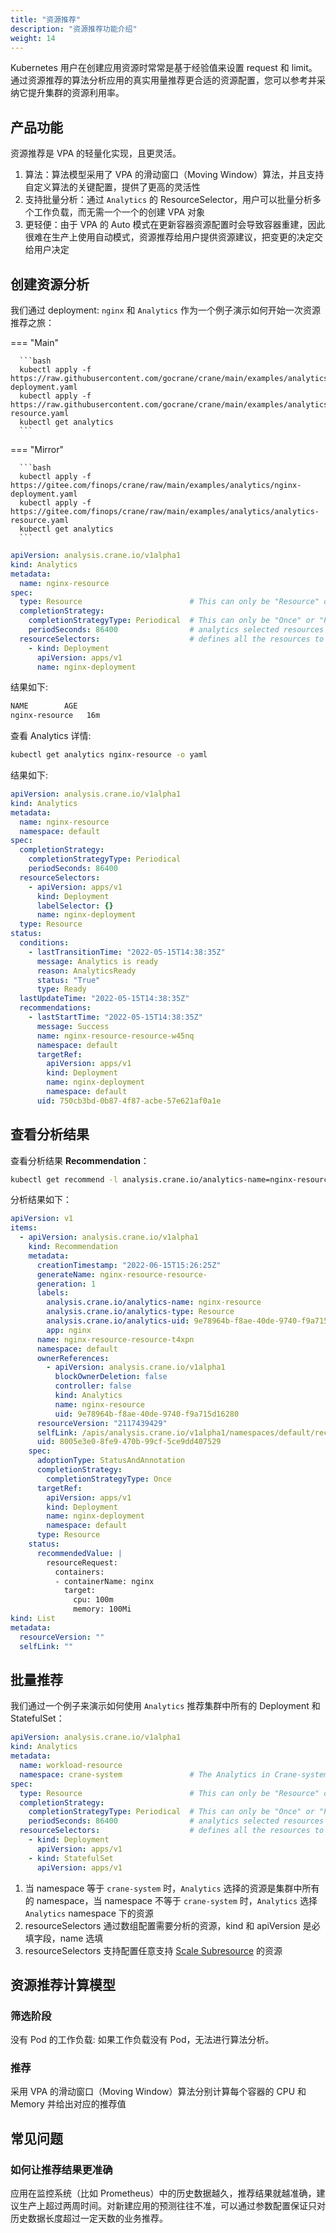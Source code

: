 ```yaml
---
title: "资源推荐"
description: "资源推荐功能介绍"
weight: 14
---
```


Kubernetes 用户在创建应用资源时常常是基于经验值来设置 request 和 limit。通过资源推荐的算法分析应用的真实用量推荐更合适的资源配置，您可以参考并采纳它提升集群的资源利用率。

## 产品功能

资源推荐是 VPA 的轻量化实现，且更灵活。

1. 算法：算法模型采用了 VPA 的滑动窗口（Moving Window）算法，并且支持自定义算法的关键配置，提供了更高的灵活性
2. 支持批量分析：通过 `Analytics` 的 ResourceSelector，用户可以批量分析多个工作负载，而无需一个一个的创建 VPA 对象
3. 更轻便：由于 VPA 的 Auto 模式在更新容器资源配置时会导致容器重建，因此很难在生产上使用自动模式，资源推荐给用户提供资源建议，把变更的决定交给用户决定

## 创建资源分析

我们通过 deployment: `nginx` 和 `Analytics` 作为一个例子演示如何开始一次资源推荐之旅：


=== "Main"

      ```bash
      kubectl apply -f https://raw.githubusercontent.com/gocrane/crane/main/examples/analytics/nginx-deployment.yaml
      kubectl apply -f https://raw.githubusercontent.com/gocrane/crane/main/examples/analytics/analytics-resource.yaml
      kubectl get analytics
      ```

=== "Mirror"

      ```bash
      kubectl apply -f https://gitee.com/finops/crane/raw/main/examples/analytics/nginx-deployment.yaml
      kubectl apply -f https://gitee.com/finops/crane/raw/main/examples/analytics/analytics-resource.yaml
      kubectl get analytics
      ```


```yaml title="analytics-resource.yaml"
apiVersion: analysis.crane.io/v1alpha1
kind: Analytics
metadata:
  name: nginx-resource
spec:
  type: Resource                        # This can only be "Resource" or "HPA".
  completionStrategy:
    completionStrategyType: Periodical  # This can only be "Once" or "Periodical".
    periodSeconds: 86400                # analytics selected resources every 1 day
  resourceSelectors:                    # defines all the resources to be select with
    - kind: Deployment
      apiVersion: apps/v1
      name: nginx-deployment
```

结果如下:

```bash
NAME        AGE
nginx-resource   16m
```

查看 Analytics 详情:

```bash
kubectl get analytics nginx-resource -o yaml
```

结果如下:

```yaml
apiVersion: analysis.crane.io/v1alpha1
kind: Analytics
metadata:
  name: nginx-resource
  namespace: default
spec:
  completionStrategy:
    completionStrategyType: Periodical
    periodSeconds: 86400
  resourceSelectors:
    - apiVersion: apps/v1
      kind: Deployment
      labelSelector: {}
      name: nginx-deployment
  type: Resource
status:
  conditions:
    - lastTransitionTime: "2022-05-15T14:38:35Z"
      message: Analytics is ready
      reason: AnalyticsReady
      status: "True"
      type: Ready
  lastUpdateTime: "2022-05-15T14:38:35Z"
  recommendations:
    - lastStartTime: "2022-05-15T14:38:35Z"
      message: Success
      name: nginx-resource-resource-w45nq
      namespace: default
      targetRef:
        apiVersion: apps/v1
        kind: Deployment
        name: nginx-deployment
        namespace: default
      uid: 750cb3bd-0b87-4f87-acbe-57e621af0a1e
```

## 查看分析结果

查看分析结果 **Recommendation**：

```bash
kubectl get recommend -l analysis.crane.io/analytics-name=nginx-resource -o yaml
```

分析结果如下：

```yaml
apiVersion: v1
items:
  - apiVersion: analysis.crane.io/v1alpha1
    kind: Recommendation
    metadata:
      creationTimestamp: "2022-06-15T15:26:25Z"
      generateName: nginx-resource-resource-
      generation: 1
      labels:
        analysis.crane.io/analytics-name: nginx-resource
        analysis.crane.io/analytics-type: Resource
        analysis.crane.io/analytics-uid: 9e78964b-f8ae-40de-9740-f9a715d16280
        app: nginx
      name: nginx-resource-resource-t4xpn
      namespace: default
      ownerReferences:
        - apiVersion: analysis.crane.io/v1alpha1
          blockOwnerDeletion: false
          controller: false
          kind: Analytics
          name: nginx-resource
          uid: 9e78964b-f8ae-40de-9740-f9a715d16280
      resourceVersion: "2117439429"
      selfLink: /apis/analysis.crane.io/v1alpha1/namespaces/default/recommendations/nginx-resource-resource-t4xpn
      uid: 8005e3e0-8fe9-470b-99cf-5ce9dd407529
    spec:
      adoptionType: StatusAndAnnotation
      completionStrategy:
        completionStrategyType: Once
      targetRef:
        apiVersion: apps/v1
        kind: Deployment
        name: nginx-deployment
        namespace: default
      type: Resource
    status:
      recommendedValue: |
        resourceRequest:
          containers:
          - containerName: nginx
            target:
              cpu: 100m
              memory: 100Mi
kind: List
metadata:
  resourceVersion: ""
  selfLink: ""
```

## 批量推荐

我们通过一个例子来演示如何使用 `Analytics` 推荐集群中所有的 Deployment 和 StatefulSet：

```yaml
apiVersion: analysis.crane.io/v1alpha1
kind: Analytics
metadata:
  name: workload-resource
  namespace: crane-system               # The Analytics in Crane-system will select all resource across all namespaces.
spec:
  type: Resource                        # This can only be "Resource" or "Replicas".
  completionStrategy:
    completionStrategyType: Periodical  # This can only be "Once" or "Periodical".
    periodSeconds: 86400                # analytics selected resources every 1 day
  resourceSelectors:                    # defines all the resources to be select with
    - kind: Deployment
      apiVersion: apps/v1
    - kind: StatefulSet
      apiVersion: apps/v1
```

1. 当 namespace 等于 `crane-system` 时，`Analytics` 选择的资源是集群中所有的 namespace，当 namespace 不等于 `crane-system` 时，`Analytics` 选择 `Analytics` namespace 下的资源
2. resourceSelectors 通过数组配置需要分析的资源，kind 和 apiVersion 是必填字段，name 选填
3. resourceSelectors 支持配置任意支持 [Scale Subresource](https://kubernetes.io/docs/tasks/extend-kubernetes/custom-resources/custom-resource-definitions/#scale-subresource) 的资源

## 资源推荐计算模型

### 筛选阶段

没有 Pod 的工作负载: 如果工作负载没有 Pod，无法进行算法分析。

### 推荐

采用 VPA 的滑动窗口（Moving Window）算法分别计算每个容器的 CPU 和 Memory 并给出对应的推荐值

## 常见问题

### 如何让推荐结果更准确

应用在监控系统（比如 Prometheus）中的历史数据越久，推荐结果就越准确，建议生产上超过两周时间。对新建应用的预测往往不准，可以通过参数配置保证只对历史数据长度超过一定天数的业务推荐。
